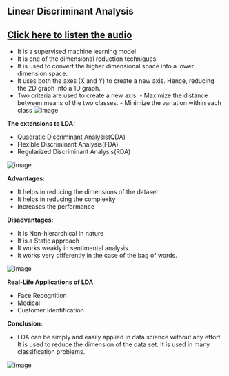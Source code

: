 ## Linear Discriminant Analysis
## [Click here to listen the audio](https://drive.google.com/file/d/1tmKKj2yxknTaMxLsnoGsQ9U_BxfRrWh6/view?usp=sharing)


- It is a supervised machine learning model
- It is one of the dimensional reduction techniques
-  It is used to convert the higher dimensional space into a lower dimension space. 
-  It uses both the axes (X and Y) to create a new axis. Hence, reducing the 2D graph into a 1D graph.
- Two criteria are used to create a new axis: 
         - Maximize the distance between means of the two classes.
         - Minimize the variation within each class
![image](https://user-images.githubusercontent.com/79050917/143612612-dbfd3697-109c-4b80-8272-ecc78639f17d.png)

**The extensions to LDA:**
- Quadratic Discriminant Analysis(QDA) 
- Flexible Discriminant Analysis(FDA) 
- Regularized Discriminant Analysis(RDA)

![image](https://user-images.githubusercontent.com/79050917/143612633-994e2bd2-3734-4c17-b98e-d7775a904206.png)

**Advantages:**
- It helps in reducing the dimensions of the dataset
- It helps in reducing the complexity 
- Increases the performance
 
**Disadvantages:**
- It is Non-hierarchical in nature
- It is a Static approach
- It works weakly in sentimental analysis.
- It works very differently in the case of the bag of words.
 
 ![image](https://user-images.githubusercontent.com/79050917/143612667-f8e51475-5f90-4956-9e90-0c7bd8043f16.png)

**Real-Life Applications of LDA:**
- Face Recognition 
- Medical 
- Customer Identification 

**Conclusion:**
- LDA can be simply and easily applied in data science without any effort. It is used to reduce the dimension of the data set. It is used in many classification problems.

![image](https://user-images.githubusercontent.com/79050917/143612718-a4173fb8-468e-4f90-96f0-20e2f57bfc02.png)

